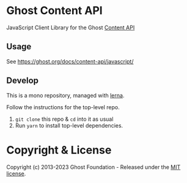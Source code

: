# Ghost Content API

JavaScript Client Library for the Ghost [Content API](https://ghost.org/docs/content-api/)


## Usage

See https://ghost.org/docs/content-api/javascript/

## Develop

This is a mono repository, managed with [lerna](https://lernajs.io/).

Follow the instructions for the top-level repo.
1. `git clone` this repo & `cd` into it as usual
2. Run `yarn` to install top-level dependencies.


# Copyright & License

Copyright (c) 2013-2023 Ghost Foundation - Released under the [MIT license](LICENSE).
